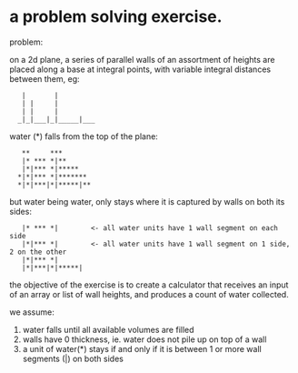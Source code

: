 # a problem solving exercise.

problem: 

on a 2d plane, a series of parallel walls of an assortment of heights are 
placed along a base at integral points, with variable integral distances 
between them, eg: 

```
   |       |         
   | |     |      
   | |     |   
  _|_|___|_|_____|___ 
```
water (*) falls from the top of the plane:

```
   **     ***
   |* *** *|**         
   |*|*** *|*****   
  *|*|*** *|*******
  *|*|***|*|*****|** 
```

but water being water, only stays where it is captured by walls on both its sides: 

```
   |* *** *|        <- all water units have 1 wall segment on each side 
   |*|*** *|        <- all water units have 1 wall segment on 1 side, 2 on the other
   |*|*** *|
   |*|***|*|*****| 
```

the objective of the exercise is to create a calculator that receives an input of
an array or list of wall heights, and produces a count of water collected.

we assume: 
1. water falls until all available volumes are filled
2. walls have 0 thickness, ie. water does not pile up on top of a wall
3. a unit of water(*) stays if and only if it is between 1 or more wall segments (|) on both sides
